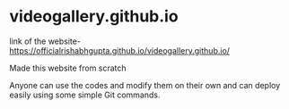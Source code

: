 # videogallery.github.io
link of the website-https://officialrishabhgupta.github.io/videogallery.github.io/

Made this website from scratch

Anyone can use the codes and modify them on their own and can deploy easily using some simple Git commands.
